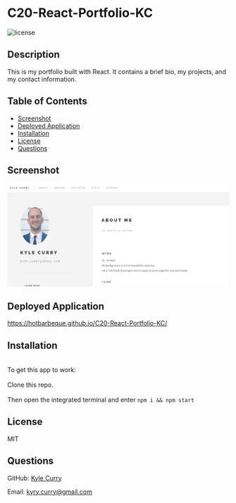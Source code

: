 # C20-React-Portfolio-KC

![license](https://img.shields.io/static/v1?label=License&message=MIT&color=blue)

## Description

This is my portfolio built with React. It contains a brief bio, my projects, and my contact information. 

## Table of Contents

- [Screenshot](#Screenshot)
- [Deployed Application](#Deployed-Application)
- [Installation](#Installation)
- [License](#License)
- [Questions](#Questions)

## Screenshot
![screenshot of application](./public/images/screenshot.PNG)

## Deployed Application
https://hotbarbeque.github.io/C20-React-Portfolio-KC/

## Installation
<br>To get this app to work:</br>
<br>Clone this repo.</br>
<br>Then open the integrated terminal and enter `npm i && npm start`</br>

## License

MIT

## Questions

GitHub: [Kyle Curry](https://github.com/hotbarbeque/)

Email: kyry.curry@gmail.com